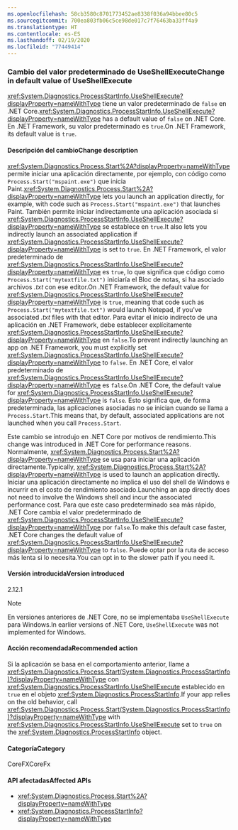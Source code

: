 ```yaml
---
ms.openlocfilehash: 58cb3580c8701773452ae8338f036a94bbee80c5
ms.sourcegitcommit: 700ea803fb06c5ce98de017c7f76463ba33ff4a9
ms.translationtype: HT
ms.contentlocale: es-ES
ms.lasthandoff: 02/19/2020
ms.locfileid: "77449414"
---
```

### <a name="change-in-default-value-of-useshellexecute"></a><span data-ttu-id="63eee-101">Cambio del valor predeterminado de UseShellExecute</span><span class="sxs-lookup"><span data-stu-id="63eee-101">Change in default value of UseShellExecute</span></span>

<span data-ttu-id="63eee-102"><xref:System.Diagnostics.ProcessStartInfo.UseShellExecute?displayProperty=nameWithType> tiene un valor predeterminado de `false` en .NET Core.</span><span class="sxs-lookup"><span data-stu-id="63eee-102"><xref:System.Diagnostics.ProcessStartInfo.UseShellExecute?displayProperty=nameWithType> has a default value of `false` on .NET Core.</span></span> <span data-ttu-id="63eee-103">En .NET Framework, su valor predeterminado es `true`.</span><span class="sxs-lookup"><span data-stu-id="63eee-103">On .NET Framework, its default value is `true`.</span></span>

#### <a name="change-description"></a><span data-ttu-id="63eee-104">Descripción del cambio</span><span class="sxs-lookup"><span data-stu-id="63eee-104">Change description</span></span>

<span data-ttu-id="63eee-105"><xref:System.Diagnostics.Process.Start%2A?displayProperty=nameWithType> permite iniciar una aplicación directamente, por ejemplo, con código como `Process.Start("mspaint.exe")` que inicia Paint.</span><span class="sxs-lookup"><span data-stu-id="63eee-105"><xref:System.Diagnostics.Process.Start%2A?displayProperty=nameWithType> lets you launch an application directly, for example, with code such as `Process.Start("mspaint.exe")` that launches Paint.</span></span> <span data-ttu-id="63eee-106">También permite iniciar indirectamente una aplicación asociada si <xref:System.Diagnostics.ProcessStartInfo.UseShellExecute?displayProperty=nameWithType> se establece en `true`.</span><span class="sxs-lookup"><span data-stu-id="63eee-106">It also lets you indirectly launch an associated application if <xref:System.Diagnostics.ProcessStartInfo.UseShellExecute?displayProperty=nameWithType> is set to `true`.</span></span> <span data-ttu-id="63eee-107">En .NET Framework, el valor predeterminado de <xref:System.Diagnostics.ProcessStartInfo.UseShellExecute?displayProperty=nameWithType> es `true`, lo que significa que código como `Process.Start("mytextfile.txt")` iniciaría el Bloc de notas, si ha asociado archivos *.txt* con ese editor.</span><span class="sxs-lookup"><span data-stu-id="63eee-107">On .NET Framework, the default value for <xref:System.Diagnostics.ProcessStartInfo.UseShellExecute?displayProperty=nameWithType> is `true`, meaning that code such as `Process.Start("mytextfile.txt")` would launch Notepad, if you've associated *.txt* files with that editor.</span></span> <span data-ttu-id="63eee-108">Para evitar el inicio indirecto de una aplicación en .NET Framework, debe establecer explícitamente <xref:System.Diagnostics.ProcessStartInfo.UseShellExecute?displayProperty=nameWithType> en `false`.</span><span class="sxs-lookup"><span data-stu-id="63eee-108">To prevent indirectly launching an app on .NET Framework, you must explicitly set <xref:System.Diagnostics.ProcessStartInfo.UseShellExecute?displayProperty=nameWithType> to `false`.</span></span> <span data-ttu-id="63eee-109">En .NET Core, el valor predeterminado de <xref:System.Diagnostics.ProcessStartInfo.UseShellExecute?displayProperty=nameWithType> es `false`.</span><span class="sxs-lookup"><span data-stu-id="63eee-109">On .NET Core, the default value for <xref:System.Diagnostics.ProcessStartInfo.UseShellExecute?displayProperty=nameWithType> is `false`.</span></span> <span data-ttu-id="63eee-110">Esto significa que, de forma predeterminada, las aplicaciones asociadas no se inician cuando se llama a `Process.Start`.</span><span class="sxs-lookup"><span data-stu-id="63eee-110">This means that, by default, associated applications are not launched when you call `Process.Start`.</span></span>

<span data-ttu-id="63eee-111">Este cambio se introdujo en .NET Core por motivos de rendimiento.</span><span class="sxs-lookup"><span data-stu-id="63eee-111">This change was introduced in .NET Core for performance reasons.</span></span> <span data-ttu-id="63eee-112">Normalmente, <xref:System.Diagnostics.Process.Start%2A?displayProperty=nameWithType> se usa para iniciar una aplicación directamente.</span><span class="sxs-lookup"><span data-stu-id="63eee-112">Typically, <xref:System.Diagnostics.Process.Start%2A?displayProperty=nameWithType> is used to launch an application directly.</span></span> <span data-ttu-id="63eee-113">Iniciar una aplicación directamente no implica el uso del shell de Windows e incurrir en el costo de rendimiento asociado.</span><span class="sxs-lookup"><span data-stu-id="63eee-113">Launching an app directly does not need to involve the Windows shell and incur the associated performance cost.</span></span> <span data-ttu-id="63eee-114">Para que este caso predeterminado sea más rápido, .NET Core cambia el valor predeterminado de <xref:System.Diagnostics.ProcessStartInfo.UseShellExecute?displayProperty=nameWithType> por `false`.</span><span class="sxs-lookup"><span data-stu-id="63eee-114">To make this default case faster, .NET Core changes the default value of <xref:System.Diagnostics.ProcessStartInfo.UseShellExecute?displayProperty=nameWithType> to `false`.</span></span> <span data-ttu-id="63eee-115">Puede optar por la ruta de acceso más lenta si lo necesita.</span><span class="sxs-lookup"><span data-stu-id="63eee-115">You can opt in to the slower path if you need it.</span></span>

#### <a name="version-introduced"></a><span data-ttu-id="63eee-116">Versión introducida</span><span class="sxs-lookup"><span data-stu-id="63eee-116">Version introduced</span></span>

<span data-ttu-id="63eee-117">2.1</span><span class="sxs-lookup"><span data-stu-id="63eee-117">2.1</span></span>

> [!NOTE]
> <span data-ttu-id="63eee-118">En versiones anteriores de .NET Core, no se implementaba `UseShellExecute` para Windows.</span><span class="sxs-lookup"><span data-stu-id="63eee-118">In earlier versions of .NET Core, `UseShellExecute` was not implemented for Windows.</span></span>

#### <a name="recommended-action"></a><span data-ttu-id="63eee-119">Acción recomendada</span><span class="sxs-lookup"><span data-stu-id="63eee-119">Recommended action</span></span>

<span data-ttu-id="63eee-120">Si la aplicación se basa en el comportamiento anterior, llame a <xref:System.Diagnostics.Process.Start(System.Diagnostics.ProcessStartInfo)?displayProperty=nameWithType> con <xref:System.Diagnostics.ProcessStartInfo.UseShellExecute> establecido en `true` en el objeto <xref:System.Diagnostics.ProcessStartInfo>.</span><span class="sxs-lookup"><span data-stu-id="63eee-120">If your app relies on the old behavior, call <xref:System.Diagnostics.Process.Start(System.Diagnostics.ProcessStartInfo)?displayProperty=nameWithType> with <xref:System.Diagnostics.ProcessStartInfo.UseShellExecute> set to `true` on the <xref:System.Diagnostics.ProcessStartInfo> object.</span></span>

#### <a name="category"></a><span data-ttu-id="63eee-121">Categoría</span><span class="sxs-lookup"><span data-stu-id="63eee-121">Category</span></span>

<span data-ttu-id="63eee-122">CoreFX</span><span class="sxs-lookup"><span data-stu-id="63eee-122">CoreFx</span></span>

#### <a name="affected-apis"></a><span data-ttu-id="63eee-123">API afectadas</span><span class="sxs-lookup"><span data-stu-id="63eee-123">Affected APIs</span></span>

- <xref:System.Diagnostics.Process.Start%2A?displayProperty=nameWithType>
- <xref:System.Diagnostics.ProcessStartInfo?displayProperty=nameWithType>

<!--

#### Affected APIs

- `Overload:System.Diagnostics.Process.Start`
- `M:System.Diagnostics.ProcessStartInfo`

-->
